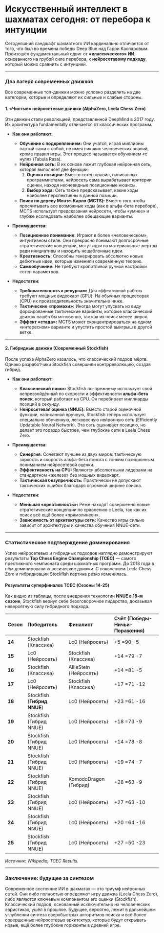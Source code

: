 # Искусственный интеллект в шахматах сегодня: от перебора к интуиции

Сегодняшний ландшафт шахматного ИИ кардинально отличается от того, что был во времена победы Deep Blue над Гарри Каспаровым. Произошёл фундаментальный сдвиг от **«классического» ИИ**, основанного на грубой силе перебора, к **нейросетевому подходу**, который можно сравнить с интуицией.

---

### Два лагеря современных движков

Все современные топ-движки можно условно разделить на две категории, которые и определяют их сильные и слабые стороны.

#### 1. «Чистые» нейросетевые движки (AlphaZero, Leela Chess Zero)
Эти движки стали революцией, представленной DeepMind в 2017 году. Их архитектура fundamentally отличается от классических программ.

* **Как они работают:**
    * **Обучение с подкреплением:** Они учатся, играя миллионы партий сами с собой, не имея никаких человеческих знаний, кроме правил игры. Этот процесс называется обучением «с нуля» (Tabula Rasa).
    * **Нейронная сеть:** В их основе лежит глубокая нейронная сеть, которая выполняет две функции:
        1.  **Оценка позиции:** Вместо сотен правил, написанных программистами, нейросеть сама вырабатывает критерии оценки, находя неочевидные позиционные нюансы.
        2.  **Выбор хода:** Сеть также предсказывает, какие ходы наиболее перспективны в данной позиции.
    * **Поиск по дереву Монте-Карло (MCTS):** Вместо того чтобы просчитывать все возможные ходы (как в альфа-бета переборе), MCTS использует предсказания нейросети, чтобы «умнее» и глубже исследовать наиболее обещающие варианты.

* **Преимущества:**
    * **Позиционное понимание:** Играют в более «человеческом», интуитивном стиле. Они прекрасно понимают долгосрочные стратегические концепции, могут идти на материальные жертвы ради инициативы и находить нешаблонные идеи.
    * **Креативность:** Способны генерировать абсолютно новые дебютные идеи, которые изменили современную теорию.
    * **Самообучение:** Не требуют кропотливой ручной настройки сотен параметров.

* **Недостатки:**
    * **Требовательность к ресурсам:** Для эффективной работы требуют мощных видеокарт (GPU). На обычных процессорах (CPU) их производительность значительно ниже.
    * **Тактические «промахи»:** Иногда могут упускать из виду форсированные тактические варианты, которые классический движок нашёл бы мгновенно, так как их поиск менее широк.
    * **Эффект «стада»:** MCTS может сконцентрироваться на одном «интересном» варианте и упустить простой выигрыш в другой ветке.

---

#### 2. Гибридные движки (Современный Stockfish)
После успеха AlphaZero казалось, что классический подход мёртв. Однако разработчики Stockfish совершили контрреволюцию, создав гибрид.

* **Как они работают:**
    * **Классический поиск:** Stockfish по-прежнему использует свой непревзойдённый по скорости и эффективности **альфа-бета поиск**, который работает на CPU. Он перебирает миллиарды позиций в секунду.
    * **Нейросетевая оценка (NNUE):** Вместо старой оценочной функции, написанной вручную, Stockfish теперь использует специально обученную, легковесную нейронную сеть (Efficiently Updatable Neural Network). Эта сеть оценивает позицию, но делает это гораздо быстрее, чем глубокие сети в Leela Chess Zero.

* **Преимущества:**
    * **Синергия:** Сочетают лучшее из двух миров: тактическую зоркость и скорость альфа-бета поиска с тонким позиционным пониманием нейросетевой оценки.
    * **Эффективность на CPU:** Являются абсолютными лидерами на стандартном «железе» без мощных видеокарт.
    * **Тактическая безупречность:** Практически не допускают тактических ошибок благодаря огромной ширине поиска.

* **Недостатки:**
    * **Меньшая «креативность»:** Реже находят совершенно новые стратегические концепции по сравнению с Leela, так как их поиск всё ещё более «прямолинеен».
    * **Зависимость от архитектуры сети:** Качество игры сильно зависит от архитектуры и качества обучения NNUE-сети.

---

### Статистическое подтверждение доминирования

Успех нейросетевых и гибридных подходов наглядно демонстрируют результаты **Top Chess Engine Championship (TCEC)** — самого престижного чемпионата среди шахматных программ. До 2018 года в нём доминировали классические движки. С появлением Leela Chess Zero и гибридизации Stockfish картина резко изменилась.

#### Результаты суперфиналов TCEC (Сезоны 14-25)

Как видно из таблицы, после внедрения технологии **NNUE в 18-м сезоне**, Stockfish вернул себе безоговорочное лидерство, доказывая невероятную силу гибридного подхода.

| Сезон | Победитель | Финалист | Счёт (Победы-Ничьи-Поражения) |
| :--- | :--- | :--- | :--- |
| **14** | Stockfish (Классика) | Lc0 (Нейросеть) | +5 =90 -5 |
| **15** | Lc0 (Нейросеть) | Stockfish (Классика) | +14 =79 -7 |
| **16** | Stockfish (Классика) | AllieStein (Нейросеть) | +14 =81 -5 |
| **17** | Lc0 (Нейросеть) | Stockfish (Классика) | +17 =71 -12 |
| **18** | Stockfish (**Гибрид NNUE**) | Lc0 (Нейросеть) | +23 =61 -16 |
| **19** | Stockfish (Гибрид NNUE) | Lc0 (Нейросеть) | +18 =73 -9 |
| **20** | Stockfish (Гибрид NNUE) | Lc0 (Нейросеть) | +14 =78 -8 |
| **21** | Stockfish (Гибрид NNUE) | Lc0 (Нейросеть) | +19 =74 -7 |
| **22** | Stockfish (Гибрид NNUE) | KomodoDragon (Гибрид) | +28 =63 -9 |
| **23** | Stockfish (Гибрид NNUE) | Lc0 (Нейросеть) | +27 =63 -10 |
| **24** | Stockfish (Гибрид NNUE) | Lc0 (Нейросеть) | +20 =64 -16 |
| **25** | Stockfish (Гибрид NNUE) | Lc0 (Нейросеть) | +27 =50 -23 |

*Источник: Wikipedia, TCEC Results.*

---

### Заключение: будущее за синтезом

Современное состояние ИИ в шахматах — это триумф нейронных сетей. Они либо полностью определяют игру движка (Leela Chess Zero), либо являются ключевым компонентом его оценки (Stockfish). Классический подход, основанный исключительно на человеческих эвристиках, ушёл в прошлое. Будущее, вероятно, лежит в дальнейшем углублении синтеза сверхбыстрых алгоритмов поиска и всё более совершенных нейросетевых архитектур, которые будут открывать новые, ещё более глубокие горизонты в древней игре.